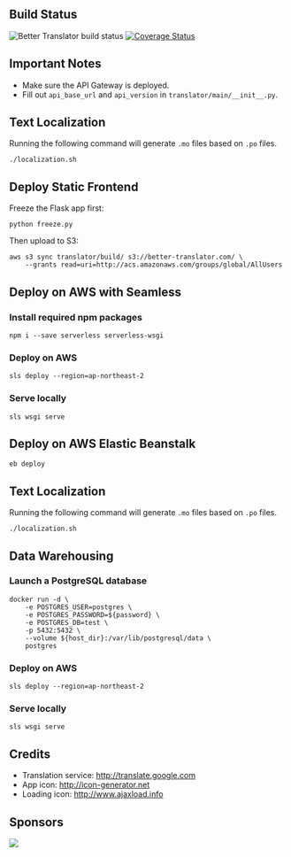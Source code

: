 Build Status
------------
![Better Translator build status](https://travis-ci.org/suminb/translator.svg)
[![Coverage Status](https://coveralls.io/repos/suminb/translator/badge.svg?branch=develop&service=github)](https://coveralls.io/github/suminb/translator?branch=develop)

Important Notes
---------------

- Make sure the API Gateway is deployed.
- Fill out `api_base_url` and `api_version` in `translator/main/__init__.py`.

Text Localization
-----------------

Running the following command will generate `.mo` files based on `.po` files.

    ./localization.sh

Deploy Static Frontend
----------------------

Freeze the Flask app first:

    python freeze.py

Then upload to S3:

    aws s3 sync translator/build/ s3://better-translator.com/ \
        --grants read=uri=http://acs.amazonaws.com/groups/global/AllUsers

Deploy on AWS with Seamless
---------------------------

### Install required npm packages

    npm i --save serverless serverless-wsgi

### Deploy on AWS

    sls deploy --region=ap-northeast-2

### Serve locally

    sls wsgi serve

Deploy on AWS Elastic Beanstalk
-------------------------------

    eb deploy

Text Localization
-----------------

Running the following command will generate `.mo` files based on `.po` files.

    ./localization.sh

Data Warehousing
----------------

### Launch a PostgreSQL database

    docker run -d \
        -e POSTGRES_USER=postgres \
        -e POSTGRES_PASSWORD=${password} \
        -e POSTGRES_DB=test \
        -p 5432:5432 \
        --volume ${host_dir}:/var/lib/postgresql/data \
        postgres

### Deploy on AWS

    sls deploy --region=ap-northeast-2

### Serve locally

    sls wsgi serve

Credits
-------

* Translation service: <http://translate.google.com>
* App icon: <http://icon-generator.net>
* Loading icon: <http://www.ajaxload.info>

Sponsors
--------

<a href="https://www.browserstack.com">
  <img src="https://jordankasper.com/js-testing/images/browserstack.png"/>
</a>
